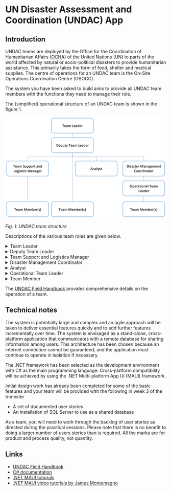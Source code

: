 # UN Disaster Assessment and Coordination (UNDAC) App

## Introduction

UNDAC teams are deployed by the Office for the Coordination of Humanitarian 
Affairs ([OCHA](https://www.unocha.org/)) of the United Nations (UN) to parts of the 
world affected by natural or socio-political disasters to provide humanitarian 
assistance. This primarily takes the form of food, shelter and medical supplies. The 
centre of operations for an UNDAC team is the On-Site Operations Coordination Centre 
(OSOCC).

The system you have been asked to build aims to provide all UNDAC team members with 
the functions they need to manage their role. 

The (simplified) operational structure of an UNDAC team is shown in the figure 1.

![UNDAC team structure](../images/undac_team.png)

*Fig. 1: UNDAC team structure*

Descriptions of the various team roles are given below.

<details>
<summary>Team Leader</summary>

* Plan of Action, mission objectives and operational updates
* Direct link/liaison with RC/HC, HCT, Government, partners, clusters, OCHA regional office and/or headquarters
* Strategic planning/direction
* Ensure cohesion/connectivity within the team
* Sign-off on external reporting
* Focal point for security matters
* Focal point for general team matters
* Media policy approval
* Safety and security management

</details>

<details>
<summary>Deputy Team Leader</summary>

* Stand in for Team Leader when necessary and fulfil Team Leader’s functions
* Assign/track physical locations of team members
* Liaison with operational sub-teams
* Daily management of team/mission, OSOCC management
* Safety and security planning for the team
* Manage team handover/exit strategy to subsequent teams, national authorities, OCHA, etc.
* UNDAC Mission Software workspace
* Oversee reporting and information management
* Maintains Internal communications

</details>

<details>
<summary>Team Support and Logistics Manager</summary>

* Coordination of internal logistics
* Logistical support to inter-agency missions
* Management of team resources and technical support staff
* Organization of accommodation, transport, local support, translators, etc.
* Establish/enforce filing system
* Finance management

</details>

<details>
<summary>Disaster Management Coordinator</summary>

* Advises Team Leader and works with concerned authorities and disaster management partners, including:
* Optimizing use of available resources and prioritising response activities
* Coordination of international teams
* Support to coordination of needs assessment
* Reporting and information management including with affected communities and authorities
* Input on safety and security management
* Liaison, including creating the link between civil protection and UN/international response mechanisms
* Management of UNDAC support teams
* Input to public information initiatives
* Handover to longer term OCHA team/exit strategy

</details>

<details>
<summary>Analyst</summary>

* Advises Team Leader and works with concerned authorities, disaster management and humanitarian partners, including:
* Analysis of information, including situational analyses
* Providing expertise in assessment methodologies e.g., MIRA, etc.
* Developing, agreeing and applying shared assessment capacities, tools and methodologies
* Coordination of assessments
* Presentations and feedback to key decision-makers including sector/cluster leads and operational agencies
* Preparation of assessment information for public disclosure
* Ensuring accountability for the correct use and dissemination of assessment information
* Working closely with operational agencies and coordinators on follow up assessments and monitoring impact and progress of interventions within an accountable humanitarian framework

</details>

<details>
<summary>Operational Team Leader</summary>

* Coordinate the work of the team during the operation
* Ensure the safety of all team members
* sure the effective use of resources
* Report on the final outcomes of the operation

</details>

<details>
<summary>Team Member</summary>

* Carry out responsibilities as assigned
* Provide feedback to the UNDAC team management on the running of the OSOCC
* Provide operational intelligence to UNDAC team management based on personal experience 

</details>

The [UNDAC Field Handbook](https://reliefweb.int/report/world/un-disaster-assessment-and-coordination-undac-field-handbook-7th-edition-2018) 
provides comprehensive details on the operation of a team. 

## Technical notes

The system is potentially large and complex and an agile approach will be taken to 
deliver essential features quickly and to add further features incrementally over time.
The system is envisaged as a stand-alone, cross-platform application that communicates 
with a remote database for sharing information among users. This architecture has been 
chosen because an internet connection cannot be guaranteed, and the application must 
continue to operate in isolation if necessary.

The .NET framework has been selected as the development environment with C# as the main 
programming language. Cross-platform compatibility will be achieved by using the .NET 
Multi-platform App UI (MAUI) framework.

Initial design work has already been completed for some of the basic features and your 
team will be provided with the following in week 3 of the trimester

* A set of documented user stories
* An installation of SQL Server to use as a shared database

As a team, you will need to work through the backlog of user stories as directed during 
the practical sessions. Please note that there is no benefit to doing a larger number 
of users stories than is required. All the marks are for product and process quality, 
not quantity.

## Links

* [UNDAC Field Handbook](https://reliefweb.int/report/world/un-disaster-assessment-and-coordination-undac-field-handbook-7th-edition-2018)
* [C# documentation](https://learn.microsoft.com/en-us/dotnet/csharp/)
* [.NET MAUI tutorials](https://dotnet.microsoft.com/en-us/learn/maui)
* [.NET MAUI video tutorials by James Montemagno](https://www.youtube.com/playlist?list=PLdo4fOcmZ0oUBAdL2NwBpDs32zwGqb9DY)
